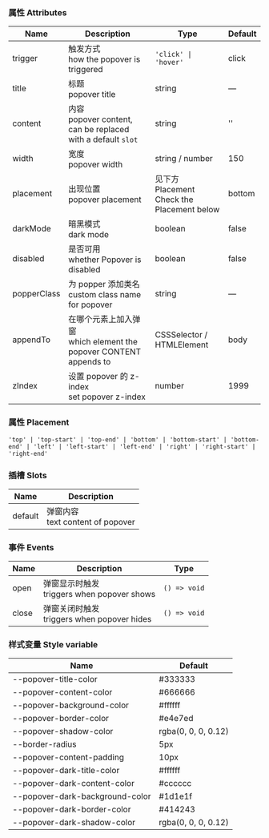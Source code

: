### 属性 Attributes

| Name        | Description                                                            | Type                                           | Default |
| ----------- | ---------------------------------------------------------------------- | ---------------------------------------------- | ------- |
| trigger     | 触发方式<br /> how the popover is triggered                            | `'click' \| 'hover'`                           | click   |
| title       | 标题<br />popover title                                                | string                                         | —       |
| content     | 内容<br />popover content, can be replaced with a default `slot`       | string                                         | ''      |
| width       | 宽度<br />popover width                                                | string / number                                | 150     |
| placement   | 出现位置<br />popover placement                                        | 见下方 Placement<br/>Check the Placement below | bottom  |
| darkMode    | 暗黑模式<br />dark mode                                                | boolean                                        | false   |
| disabled    | 是否可用<br />whether Popover is disabled                              | boolean                                        | false   |
| popperClass | 为 popper 添加类名<br />custom class name for popover                  | string                                         | —       |
| appendTo    | 在哪个元素上加入弹窗<br />which element the popover CONTENT appends to | CSSSelector / HTMLElement                      | body    |
| zIndex      | 设置 popover 的 z-index<br />set popover z-index                       | number                                         | 1999    |

### 属性 Placement

`'top' | 'top-start' | 'top-end' | 'bottom' | 'bottom-start' | 'bottom-end' | 'left' | 'left-start' | 'left-end' | 'right' | 'right-start' | 'right-end'`

### 插槽 Slots

| Name    | Description                           |
| ------- | ------------------------------------- |
| default | 弹窗内容<br />text content of popover |

### 事件 Events

| Name  | Description                                     | Type         |
| ----- | ----------------------------------------------- | ------------ |
| open  | 弹窗显示时触发<br />triggers when popover shows | `() => void` |
| close | 弹窗关闭时触发<br />triggers when popover hides | `() => void` |

### 样式变量 Style variable

| Name                            | Default         |
| ------------------------------- | ------------------- |
| --popover-title-color           | #333333             |
| --popover-content-color         | #666666             |
| --popover-background-color      | #ffffff             |
| --popover-border-color          | #e4e7ed             |
| --popover-shadow-color          | rgba(0, 0, 0, 0.12) |
| --border-radius                 | 5px                 |
| --popover-content-padding       | 10px                |
| --popover-dark-title-color      | #ffffff             |
| --popover-dark-content-color    | #cccccc             |
| --popover-dark-background-color | #1d1e1f             |
| --popover-dark-border-color     | #414243             |
| --popover-dark-shadow-color     | rgba(0, 0, 0, 0.12) |

